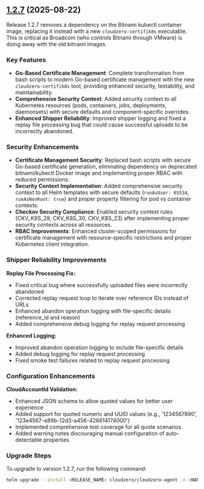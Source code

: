 ## [1.2.7](https://github.com/Cloudzero/cloudzero-agent/compare/v1.2.6...v1.2.7) (2025-08-22)

Release 1.2.7 removes a dependency on the Bitnami kubectl container image, replacing it instead with a new `cloudzero-certifik8s` executable. This is critical as Broadcom (who controls Bitnami through VMware) is doing away with the old bitnami images.

### Key Features

- **Go-Based Certificate Management**: Complete transformation from bash scripts to modern Go-based certificate management with the new `cloudzero-certifik8s` tool, providing enhanced security, testability, and maintainability.
- **Comprehensive Security Context**: Added security context to all Kubernetes resources (pods, containers, jobs, deployments, daemonsets) with secure defaults and component-specific overrides.
- **Enhanced Shipper Reliability**: Improved shipper logging and fixed a replay file processing bug that could cause successful uploads to be incorrectly abandoned.

### Security Enhancements

- **Certificate Management Security**: Replaced bash scripts with secure Go-based certificate generation, eliminating dependency on deprecated bitnami/kubectl Docker image and implementing proper RBAC with reduced permissions.
- **Security Context Implementation**: Added comprehensive security context to all Helm templates with secure defaults (`runAsUser: 65534`, `runAsNonRoot: true`) and proper property filtering for pod vs container contexts.
- **Checkov Security Compliance**: Enabled security context rules (CKV_K8S_29, CKV_K8S_30, CKV_K8S_23) after implementing proper security contexts across all resources.
- **RBAC Improvements**: Enhanced cluster-scoped permissions for certificate management with resource-specific restrictions and proper Kubernetes client integration.

### Shipper Reliability Improvements

**Replay File Processing Fix:**

- Fixed critical bug where successfully uploaded files were incorrectly abandoned
- Corrected replay request loop to iterate over reference IDs instead of URLs
- Enhanced abandon operation logging with file-specific details (reference_id and reason)
- Added comprehensive debug logging for replay request processing

**Enhanced Logging:**

- Improved abandon operation logging to include file-specific details
- Added debug logging for replay request processing
- Fixed smoke test failures related to replay request processing

### Configuration Enhancements

**CloudAccountId Validation:**

- Enhanced JSON schema to allow quoted values for better user experience
- Added support for quoted numeric and UUID values (e.g., '1234567890', '123e4567-e89b-12d3-a456-426614174000')
- Implemented comprehensive test coverage for all quote scenarios
- Added warning notes discouraging manual configuration of auto-detectable properties

### Upgrade Steps

To upgrade to version 1.2.7, run the following command:

```sh
helm upgrade --install <RELEASE_NAME> cloudzero/cloudzero-agent -n <NAMESPACE> --create-namespace -f configuration.example.yaml --version 1.2.7
```
